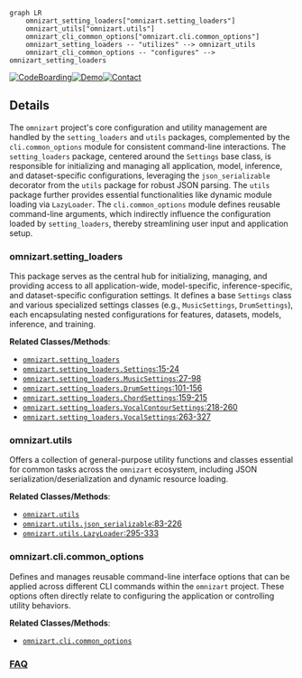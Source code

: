 ```mermaid
graph LR
    omnizart_setting_loaders["omnizart.setting_loaders"]
    omnizart_utils["omnizart.utils"]
    omnizart_cli_common_options["omnizart.cli.common_options"]
    omnizart_setting_loaders -- "utilizes" --> omnizart_utils
    omnizart_cli_common_options -- "configures" --> omnizart_setting_loaders
```

[![CodeBoarding](https://img.shields.io/badge/Generated%20by-CodeBoarding-9cf?style=flat-square)](https://github.com/CodeBoarding/GeneratedOnBoardings)[![Demo](https://img.shields.io/badge/Try%20our-Demo-blue?style=flat-square)](https://www.codeboarding.org/demo)[![Contact](https://img.shields.io/badge/Contact%20us%20-%20contact@codeboarding.org-lightgrey?style=flat-square)](mailto:contact@codeboarding.org)

## Details

The `omnizart` project's core configuration and utility management are handled by the `setting_loaders` and `utils` packages, complemented by the `cli.common_options` module for consistent command-line interactions. The `setting_loaders` package, centered around the `Settings` base class, is responsible for initializing and managing all application, model, inference, and dataset-specific configurations, leveraging the `json_serializable` decorator from the `utils` package for robust JSON parsing. The `utils` package further provides essential functionalities like dynamic module loading via `LazyLoader`. The `cli.common_options` module defines reusable command-line arguments, which indirectly influence the configuration loaded by `setting_loaders`, thereby streamlining user input and application setup.

### omnizart.setting_loaders
This package serves as the central hub for initializing, managing, and providing access to all application-wide, model-specific, inference-specific, and dataset-specific configuration settings. It defines a base `Settings` class and various specialized settings classes (e.g., `MusicSettings`, `DrumSettings`), each encapsulating nested configurations for features, datasets, models, inference, and training.


**Related Classes/Methods**:

- <a href="https://github.com/Music-and-Culture-Technology-Lab/omnizart/blob/master/omnizart/setting_loaders.py" target="_blank" rel="noopener noreferrer">`omnizart.setting_loaders`</a>
- <a href="https://github.com/Music-and-Culture-Technology-Lab/omnizart/blob/master/omnizart/setting_loaders.py#L15-L24" target="_blank" rel="noopener noreferrer">`omnizart.setting_loaders.Settings`:15-24</a>
- <a href="https://github.com/Music-and-Culture-Technology-Lab/omnizart/blob/master/omnizart/setting_loaders.py#L27-L98" target="_blank" rel="noopener noreferrer">`omnizart.setting_loaders.MusicSettings`:27-98</a>
- <a href="https://github.com/Music-and-Culture-Technology-Lab/omnizart/blob/master/omnizart/setting_loaders.py#L101-L156" target="_blank" rel="noopener noreferrer">`omnizart.setting_loaders.DrumSettings`:101-156</a>
- <a href="https://github.com/Music-and-Culture-Technology-Lab/omnizart/blob/master/omnizart/setting_loaders.py#L159-L215" target="_blank" rel="noopener noreferrer">`omnizart.setting_loaders.ChordSettings`:159-215</a>
- <a href="https://github.com/Music-and-Culture-Technology-Lab/omnizart/blob/master/omnizart/setting_loaders.py#L218-L260" target="_blank" rel="noopener noreferrer">`omnizart.setting_loaders.VocalContourSettings`:218-260</a>
- <a href="https://github.com/Music-and-Culture-Technology-Lab/omnizart/blob/master/omnizart/setting_loaders.py#L263-L327" target="_blank" rel="noopener noreferrer">`omnizart.setting_loaders.VocalSettings`:263-327</a>


### omnizart.utils
Offers a collection of general-purpose utility functions and classes essential for common tasks across the `omnizart` ecosystem, including JSON serialization/deserialization and dynamic resource loading.


**Related Classes/Methods**:

- <a href="https://github.com/Music-and-Culture-Technology-Lab/omnizart/blob/master/omnizart/utils.py" target="_blank" rel="noopener noreferrer">`omnizart.utils`</a>
- <a href="https://github.com/Music-and-Culture-Technology-Lab/omnizart/blob/master/omnizart/utils.py#L83-L226" target="_blank" rel="noopener noreferrer">`omnizart.utils.json_serializable`:83-226</a>
- <a href="https://github.com/Music-and-Culture-Technology-Lab/omnizart/blob/master/omnizart/utils.py#L295-L333" target="_blank" rel="noopener noreferrer">`omnizart.utils.LazyLoader`:295-333</a>


### omnizart.cli.common_options
Defines and manages reusable command-line interface options that can be applied across different CLI commands within the `omnizart` project. These options often directly relate to configuring the application or controlling utility behaviors.


**Related Classes/Methods**:

- <a href="https://github.com/Music-and-Culture-Technology-Lab/omnizart/blob/master/omnizart/cli/common_options.py" target="_blank" rel="noopener noreferrer">`omnizart.cli.common_options`</a>




### [FAQ](https://github.com/CodeBoarding/GeneratedOnBoardings/tree/main?tab=readme-ov-file#faq)